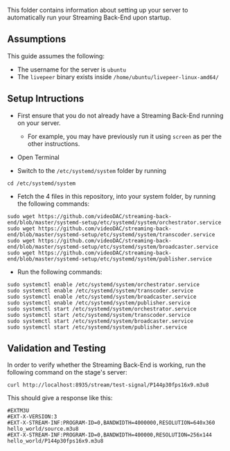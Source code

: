 This folder contains information about setting up your server to automatically run your Streaming Back-End upon startup.

## Assumptions

This guide assumes the following:

- The username for the server is `ubuntu`
- The `livepeer` binary exists inside `/home/ubuntu/livepeer-linux-amd64/`

## Setup Intructions

- First ensure that you do not already have a Streaming Back-End running on your server.
  - For example, you may have previously run it using `screen` as per the other instructions.

- Open Terminal

- Switch to the `/etc/systemd/system` folder by running
```
cd /etc/systemd/system
```

- Fetch the 4 files in this repository, into your system folder, by running the following commands:
```
sudo wget https://github.com/videoDAC/streaming-back-end/blob/master/systemd-setup/etc/systemd/system/orchestrator.service
sudo wget https://github.com/videoDAC/streaming-back-end/blob/master/systemd-setup/etc/systemd/system/transcoder.service
sudo wget https://github.com/videoDAC/streaming-back-end/blob/master/systemd-setup/etc/systemd/system/broadcaster.service
sudo wget https://github.com/videoDAC/streaming-back-end/blob/master/systemd-setup/etc/systemd/system/publisher.service
```

- Run the following commands:
```
sudo systemctl enable /etc/systemd/system/orchestrator.service
sudo systemctl enable /etc/systemd/system/transcoder.service
sudo systemctl enable /etc/systemd/system/broadcaster.service
sudo systemctl enable /etc/systemd/system/publisher.service
sudo systemctl start /etc/systemd/system/orchestrator.service
sudo systemctl start /etc/systemd/system/transcoder.service
sudo systemctl start /etc/systemd/system/broadcaster.service
sudo systemctl start /etc/systemd/system/publisher.service
```

## Validation and Testing

In order to verify whether the Streaming Back-End is working, run the following command on the stage's server:
```
curl http://localhost:8935/stream/test-signal/P144p30fps16x9.m3u8
```
This should give a response like this:
```
#EXTM3U
#EXT-X-VERSION:3
#EXT-X-STREAM-INF:PROGRAM-ID=0,BANDWIDTH=4000000,RESOLUTION=640x360
hello_world/source.m3u8
#EXT-X-STREAM-INF:PROGRAM-ID=0,BANDWIDTH=400000,RESOLUTION=256x144
hello_world/P144p30fps16x9.m3u8
```
